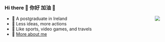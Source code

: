 ### Hi there 👋 你好 加油 👋 

<img align="right" src="https://www.codewars.com/users/freestyletime/badges/large" />

- 🌱 A postgraduate in Ireland
- 🚩 Less ideas, more actions
- 💪 Like sports, video games, and travels
- 🤝 [More about me](https://freestyletime.github.io/)
